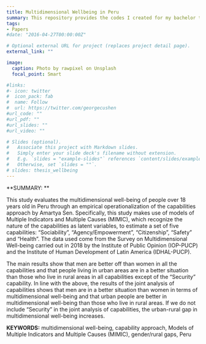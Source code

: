 ```yaml
---
title: Multidimensional Wellbeing in Peru
summary: This repository provides the codes I created for my bachelor thesis called Assessing multidimensional well-being in Peru, An empirical operationalization of the capabilities approach through the estimation of Multiple Indicator and Multiple Cause Models . I used Survey on Multidimensional Wellbeing. This dataset was provided by Instituto de Desarrollo Humano de America Latina (IDHAL-PUCP).
tags:
- Papers
#date: "2016-04-27T00:00:00Z"

# Optional external URL for project (replaces project detail page).
external_link: ""

image:
  caption: Photo by rawpixel on Unsplash
  focal_point: Smart

#links:
#- icon: twitter
#  icon_pack: fab
#  name: Follow
#  url: https://twitter.com/georgecushen
#url_code: ""
#url_pdf: ""
#url_slides: ""
#url_video: ""

# Slides (optional).
#   Associate this project with Markdown slides.
#   Simply enter your slide deck's filename without extension.
#   E.g. `slides = "example-slides"` references `content/slides/example-slides.md`.
#   Otherwise, set `slides = ""`.
# slides: thesis_wellbeing
---
```


**SUMMARY: **

This study evaluates the multidimensional well-being of people over 18 years old in Peru through an empirical operationalization of the capabilities approach by Amartya Sen. Specifically, this study makes use of models of Multiple Indicators and Multiple Causes (MIMIC), which recognize the nature of the capabilities as latent variables, to estimate a set of five capabilities: “Sociability”, “Agency/Empowerment”, “Citizenship”, “Safety” and “Health”. The data used come from the Survey on Multidimensional Well-being carried out in 2018 by the Institute of Public Opinion (IOP-PUCP) and the Institute of Human Development of Latin America (IDHAL-PUCP). 

The main results show that men are better off than women in all the capabilities and that people living in urban areas are in a better situation than those who live in rural areas in all capabilities except of the “Security” capability. In line with the above, the results of the joint analysis of capabilities shows that men are in a better situation than women in terms of multidimensional well-being and that urban people are better in multidimensional  well-being than those who live in rural areas. If we do not include “Security” in the joint analysis of capabilities, the urban-rural gap in multidimensional well-being increases.


**KEYWORDS:** multidimensional well-being, capability approach, Models of Multiple Indicators and Multiple Causes (MIMIC), gender/rural gaps, Peru
